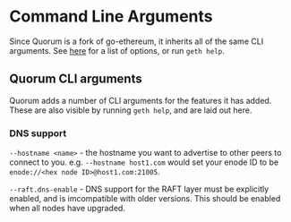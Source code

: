 # Command Line Arguments

Since Quorum is a fork of go-ethereum, it inherits all of the same CLI arguments. 
See [here](https://geth.ethereum.org/docs/interface/command-line-options) for a list of options, or run `geth help`.

## Quorum CLI arguments

Quorum adds a number of CLI arguments for the features it has added. These are also visible by running `geth help`, and 
are laid out here.

### DNS support

`--hostname <name>` - the hostname you want to advertise to other peers to connect to you. e.g. `--hostname host1.com` would
set your enode ID to be `enode://<hex node ID>@host1.com:21005`.

`--raft.dns-enable` - DNS support for the RAFT layer must be explicitly enabled, and is imcompatible with older 
versions. This should be enabled when all nodes have upgraded.